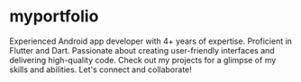 # myportfolio
 Experienced Android app developer with 4+ years of expertise. Proficient in Flutter and Dart. Passionate about creating user-friendly interfaces and delivering high-quality code. Check out my projects for a glimpse of my skills and abilities. Let's connect and collaborate!
